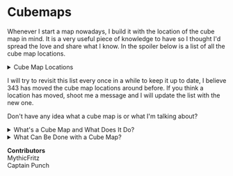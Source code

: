 # Cubemaps

Whenever I start a map nowadays, I build it with the location of the cube map in mind. It is a very useful piece of knowledge to have so I thought I'd spread the love and share what I know. In the spoiler below is a list of all the cube map locations.

<details>

<summary>Cube Map Locations</summary>

**PARALLAX**:\
Blue Planet = -700,\~2000,\~1750 (outside forgeable space)\
Exosphere = 0,0,0\
Ascendence = -700,\~2000,\~1750 (outside forgeable space)\
Halo Ring = 0,0,0

**TIDAL** Paradise = 0,0,120\
Stormy = 0,0,120\
Meteor Shower = 0,0,120\
Clear = 0,0,-248

**ALPINE**\
Cirrus = -200,-80,-30\
Sunset = -200,-80,-30\
Overcast = -200,-80,-30

**GLACIER**\
Midday = 50,-90,230\
Nighttime = 50,-90,230\
Sunrise = 50,-90,230

**BARRENS**\
Twilight = 0,0,0\
Dust Storm = 0,0,48\
Sunrise = 0,0,60

**DEPTHS**\
Depths = 0,0,24

</details>

I will try to revisit this list every once in a while to keep it up to date, I believe 343 has moved the cube map locations around before. If you think a location has moved, shoot me a message and I will update the list with the new one.

Don't have any idea what a cube map is or what I'm talking about?

<details>

<summary>What's a Cube Map and What Does It Do?</summary>

**What is a cube map?** Ripped from wikipedia: "In computer graphics, **cube mapping** is a method of environment **mapping** that uses the six faces of a **cube** as the **map** shape. The environment is projected onto the sides of a **cube** and stored as six square textures, or unfolded into six regions of a single texture."

<img src="https://upload.wikimedia.org/wikipedia/commons/e/e2/Panorama_cube_map.png" alt="Cube Map Example" data-size="original">

Example:

<img src="http://learnopengl.com/img/advanced/cubemaps_skybox.png" alt="Skybox Example" data-size="original">

This is part of how the skybox surrounding each forge space is created.

Often when a forger refers to the cube map, they are talking about a unique cube that the map creates and then uses to project surface reflections onto the forge pieces. Think of a 360° camera that snaps a picture of your map from a single point somewhere on the canvas. This picture is created every time the user generates lighting.

Another nice little picture I found on Google:

<img src="https://www.panda3d.org/manual/images/7/7c/Mapped_cube_map.png" alt="Mapped Cube Map" data-size="original">

So when the 360° camera looks up into the sky in the example above, it snaps a picture of the 4. And when players look down at a surface (the yellow surface in the picture) which is reflecting what's above it, they will see the 4.

</details>

<details>

<summary>What Can Be Done with a Cube Map?</summary>

**What can be done with a cube map?**

Now that we know the location of a cube map and how it works, we can control the reflections that are projected onto the forge pieces within the map!

For example, one could surround the cube map location in a box. If the box is dark, all reflections will be dark. This is one way I like to darken my maps. The box could also be colored. But for the cube map to see the color, there needs to be a light inside the box. A yellow box will add a yellow hue to your entire map.

<img src="http://i.imgur.com/5G4Adgu.jpg" alt="Example" data-size="original">

![Example 2](http://i.imgur.com/u4q7Ipw.png)\
&#xNAN;_&#x53;cripting not necessary ;)_

<img src="http://i.imgur.com/PfATR0P.jpg" alt="Example 3" data-size="original"> <img src="http://i.imgur.com/o8A6xlZ.png" alt="Example 4" data-size="original">

The map Reliquary is another good example. On it darkprince909 created a mini mountain scape around the camera so when players see a reflection, they see the "mountains" around them and not the outside boundaries of the map.

</details>

**Contributors**\
MythicFritz\
Captain Punch

